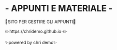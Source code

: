 # - APPUNTI E MATERIALE -

📄SITO PER GESTIRE GLI APPUNTI📄

✏️https://chridemo.github.io ✏️

✨powered by chri demo✨

